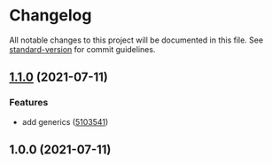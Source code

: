 # Changelog

All notable changes to this project will be documented in this file. See [standard-version](https://github.com/conventional-changelog/standard-version) for commit guidelines.

## [1.1.0](https://github.com/jantimon/kraken-ticker-api/compare/v1.0.0...v1.1.0) (2021-07-11)


### Features

* add generics ([5103541](https://github.com/jantimon/kraken-ticker-api/commit/510354152351b922c8b42d10b7711444fdcf5fd7))

## 1.0.0 (2021-07-11)
